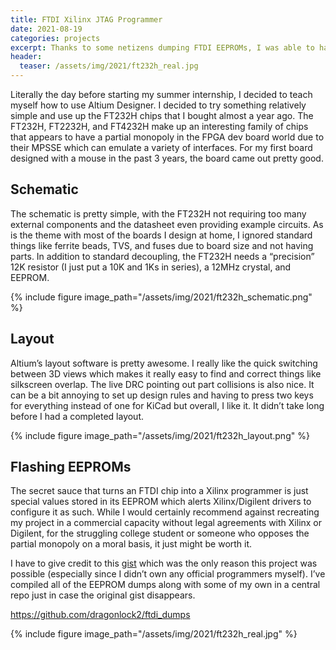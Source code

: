 ```yaml
---
title: FTDI Xilinx JTAG Programmer
date: 2021-08-19
categories: projects
excerpt: Thanks to some netizens dumping FTDI EEPROMs, I was able to hack together my own Xilinx programming cables.
header:
  teaser: /assets/img/2021/ft232h_real.jpg
---
```


Literally the day before starting my summer internship, I decided to teach myself how to use Altium Designer. I decided to try something relatively simple and use up the FT232H chips that I bought almost a year ago. The FT232H, FT2232H, and FT4232H make up an interesting family of chips that appears to have a partial monopoly in the FPGA dev board world due to their MPSSE which can emulate a variety of interfaces. For my first board designed with a mouse in the past 3 years, the board came out pretty good.

## Schematic

The schematic is pretty simple, with the FT232H not requiring too many external components and the datasheet even providing example circuits. As is the theme with most of the boards I design at home, I ignored standard things like ferrite beads, TVS, and fuses due to board size and not having parts. In addition to standard decoupling, the FT232H needs a “precision” 12K resistor (I just put a 10K and 1Ks in series), a 12MHz crystal, and EEPROM.

{% include figure image_path="/assets/img/2021/ft232h_schematic.png" %}

## Layout

Altium’s layout software is pretty awesome. I really like the quick switching between 3D views which makes it really easy to find and correct things like silkscreen overlap. The live DRC pointing out part collisions is also nice. It can be a bit annoying to set up design rules and having to press two keys for everything instead of one for KiCad but overall, I like it. It didn’t take long before I had a completed layout.

{% include figure image_path="/assets/img/2021/ft232h_layout.png" %}

## Flashing EEPROMs

The secret sauce that turns an FTDI chip into a Xilinx programmer is just special values stored in its EEPROM which alerts Xilinx/Digilent drivers to configure it as such. While I would certainly recommend against recreating my project in a commercial capacity without legal agreements with Xilinx or Digilent, for the struggling college student or someone who opposes the partial monopoly on a moral basis, it just might be worth it.

I have to give credit to this [gist](https://gist.github.com/rikka0w0/24b58b54473227502fa0334bbe75c3c1) which was the only reason this project was possible (especially since I didn’t own any official programmers myself). I’ve compiled all of the EEPROM dumps along with some of my own in a central repo just in case the original gist disappears.

<https://github.com/dragonlock2/ftdi_dumps>

{% include figure image_path="/assets/img/2021/ft232h_real.jpg" %}
